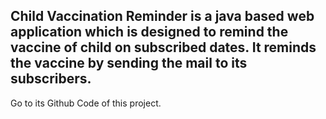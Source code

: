 <h2>Child Vaccination Reminder is a java based web application which is designed to remind the vaccine of child on subscribed dates.
It reminds the vaccine by sending the mail to its subscribers.</h2>

Go to its Github Code of this project.
